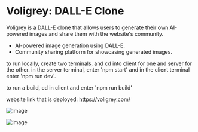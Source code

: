 # Voligrey: DALL-E Clone

Voligrey is a DALL-E clone that allows users to generate their own AI-powered images and share them with the website's community.

- AI-powered image generation using DALL-E.
- Community sharing platform for showcasing generated images.

to run locally, create two terminals, and cd into client for one and server for the other. in the server terminal, enter 'npm start' and in the client terminal enter 'npm run dev'.

to run a build, cd in client and enter 'npm run build'

website link that is deployed: https://voligrey.com/

![image](https://github.com/jwang412s/Voligrey/assets/109396990/42cff7b2-bd09-4bd2-a74b-180fc6ef24f3)

![image](https://github.com/jwang412s/Voligrey/assets/109396990/3e3f7fbc-59b8-457d-83b6-0410f8f25c17)


